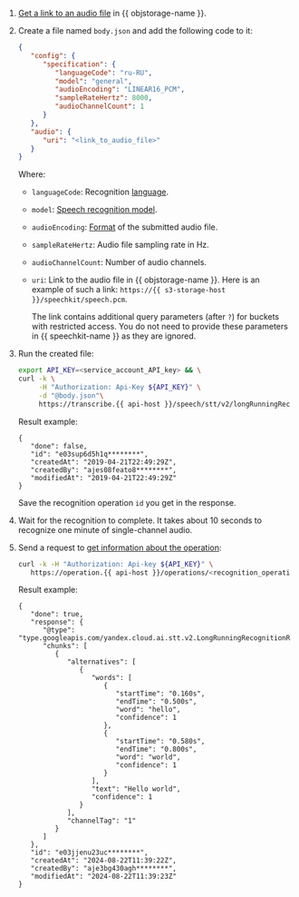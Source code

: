 1. [Get a link to an audio file](../../storage/operations/objects/link-for-download.md) in {{ objstorage-name }}.
1. Create a file named `body.json` and add the following code to it:

   ```json
   {
      "config": {
         "specification": {
            "languageCode": "ru-RU",
            "model": "general",
            "audioEncoding": "LINEAR16_PCM",
            "sampleRateHertz": 8000,
            "audioChannelCount": 1
         }
      },
      "audio": {
         "uri": "<link_to_audio_file>"
      }
   }
   ```

   Where:

   * `languageCode`: Recognition [language](../../speechkit/stt/models.md#languages).
   * `model`: [Speech recognition model](../../speechkit/stt/models.md#tags).
   * `audioEncoding`: [Format](../../speechkit/formats.md) of the submitted audio file.
   * `sampleRateHertz`: Audio file sampling rate in Hz.
   * `audioChannelCount`: Number of audio channels.
   * `uri`: Link to the audio file in {{ objstorage-name }}. Here is an example of such a link: `https://{{ s3-storage-host }}/speechkit/speech.pcm`.

      The link contains additional query parameters (after `?`) for buckets with restricted access. You do not need to provide these parameters in {{ speechkit-name }} as they are ignored.

1. Run the created file:

   ```bash
   export API_KEY=<service_account_API_key> && \
   curl -k \
        -H "Authorization: Api-Key ${API_KEY}" \
        -d "@body.json"\
        https://transcribe.{{ api-host }}/speech/stt/v2/longRunningRecognize
   ```

   Result example:

   ```text
   {
      "done": false,
      "id": "e03sup6d5h1q********",
      "createdAt": "2019-04-21T22:49:29Z",
      "createdBy": "ajes08feato8********",
      "modifiedAt": "2019-04-21T22:49:29Z"
   }
   ```

   Save the recognition operation `id` you get in the response.

1. Wait for the recognition to complete. It takes about 10 seconds to recognize one minute of single-channel audio.
1. Send a request to [get information about the operation](../../api-design-guide/concepts/operation.md#monitoring):

   ```bash
   curl -k -H "Authorization: Api-key ${API_KEY}" \
      https://operation.{{ api-host }}/operations/<recognition_operation_ID>
   ```

   Result example:

   ```text
   {
      "done": true,
      "response": {
         "@type": "type.googleapis.com/yandex.cloud.ai.stt.v2.LongRunningRecognitionResponse",
         "chunks": [
            {
               "alternatives": [
                  {
                     "words": [
                        {
                           "startTime": "0.160s",
                           "endTime": "0.500s",
                           "word": "hello",
                           "confidence": 1
                        },
                        {
                           "startTime": "0.580s",
                           "endTime": "0.800s",
                           "word": "world",
                           "confidence": 1
                        }
                     ],
                     "text": "Hello world",
                     "confidence": 1
                  }
               ],
               "channelTag": "1"
            }
         ]
      },
      "id": "e03jjenu23uc********",
      "createdAt": "2024-08-22T11:39:22Z",
      "createdBy": "aje3bg430agh********",
      "modifiedAt": "2024-08-22T11:39:23Z"
   }
   ```
